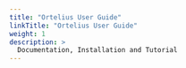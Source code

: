 ```yaml
---
title: "Ortelius User Guide"
linkTitle: "Ortelius User Guide"
weight: 1
description: >
  Documentation, Installation and Tutorial
---
```

